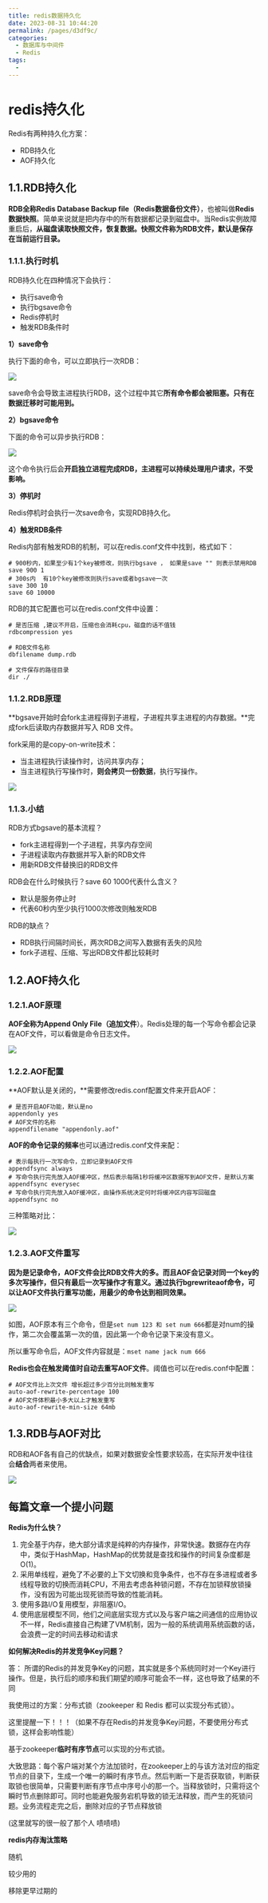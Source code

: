 ```yaml
---
title: redis数据持久化
date: 2023-08-31 10:44:20
permalink: /pages/d3df9c/
categories:
  - 数据库与中间件
  - Redis
tags:
  - 
---
```

# redis持久化

Redis有两种持久化方案：

- RDB持久化
- AOF持久化



## 1.1.RDB持久化

**RDB全称Redis Database Backup file（Redis数据备份文件）**，也被叫做**Redis数据快照**。简单来说就是把内存中的所有数据都记录到磁盘中。当Redis实例故障重启后，**从磁盘读取快照文件，恢复数据。快照文件称为RDB文件，默认是保存在当前运行目录。**

### 1.1.1.执行时机

RDB持久化在四种情况下会执行：

- 执行save命令
- 执行bgsave命令
- Redis停机时
- 触发RDB条件时



**1）save命令**

执行下面的命令，可以立即执行一次RDB：

<img src ='https://czynotebook.oss-cn-beijing.aliyuncs.com/redis80.png'>

save命令会导致主进程执行RDB，这个过程中其它**所有命令都会被阻塞。只有在数据迁移时可能用到。**



**2）bgsave命令**

下面的命令可以异步执行RDB：

<img src ='https://czynotebook.oss-cn-beijing.aliyuncs.com/redis81.png'>

这个命令执行后会**开启独立进程完成RDB，主进程可以持续处理用户请求，不受影响。**



**3）停机时**

Redis停机时会执行一次save命令，实现RDB持久化。



**4）触发RDB条件**

Redis内部有触发RDB的机制，可以在redis.conf文件中找到，格式如下：

```properties
# 900秒内，如果至少有1个key被修改，则执行bgsave ， 如果是save "" 则表示禁用RDB
save 900 1  
# 300s内  有10个key被修改则执行save或者bgsave一次
save 300 10     
save 60 10000 
```



RDB的其它配置也可以在redis.conf文件中设置：

```properties
# 是否压缩 ,建议不开启，压缩也会消耗cpu，磁盘的话不值钱
rdbcompression yes

# RDB文件名称
dbfilename dump.rdb  

# 文件保存的路径目录
dir ./ 
```



### 1.1.2.RDB原理

**bgsave开始时会fork主进程得到子进程，子进程共享主进程的内存数据。**完成fork后读取内存数据并写入 RDB 文件。

fork采用的是copy-on-write技术：

- 当主进程执行读操作时，访问共享内存；
- 当主进程执行写操作时，**则会拷贝一份数据**，执行写操作。

<img src ='https://czynotebook.oss-cn-beijing.aliyuncs.com/redis82.png'>





### 1.1.3.小结

RDB方式bgsave的基本流程？

- fork主进程得到一个子进程，共享内存空间
- 子进程读取内存数据并写入新的RDB文件
- 用新RDB文件替换旧的RDB文件

RDB会在什么时候执行？save 60 1000代表什么含义？

- 默认是服务停止时
- 代表60秒内至少执行1000次修改则触发RDB

RDB的缺点？

- RDB执行间隔时间长，两次RDB之间写入数据有丢失的风险
- fork子进程、压缩、写出RDB文件都比较耗时



## 1.2.AOF持久化



### 1.2.1.AOF原理

**AOF全称为Append Only File（追加文件**）。Redis处理的每一个写命令都会记录在AOF文件，可以看做是命令日志文件。

<img src ='https://czynotebook.oss-cn-beijing.aliyuncs.com/redis83.png'>



### 1.2.2.AOF配置

**AOF默认是关闭的，**需要修改redis.conf配置文件来开启AOF：

```properties
# 是否开启AOF功能，默认是no
appendonly yes
# AOF文件的名称
appendfilename "appendonly.aof"
```



**AOF的命令记录的频率**也可以通过redis.conf文件来配：

```properties
# 表示每执行一次写命令，立即记录到AOF文件
appendfsync always 
# 写命令执行完先放入AOF缓冲区，然后表示每隔1秒将缓冲区数据写到AOF文件，是默认方案
appendfsync everysec 
# 写命令执行完先放入AOF缓冲区，由操作系统决定何时将缓冲区内容写回磁盘
appendfsync no
```



三种策略对比：

<img src ='https://czynotebook.oss-cn-beijing.aliyuncs.com/redis84.png'>



### 1.2.3.AOF文件重写

**因为是记录命令，AOF文件会比RDB文件大的多。而且AOF会记录对同一个key的多次写操作，但只有最后一次写操作才有意义。**通过执行**bgrewriteaof命令，可以让AOF文件执行重写功能，用最少的命令达到相同效果。**

<img src ='https://czynotebook.oss-cn-beijing.aliyuncs.com/redis85.png'>

如图，AOF原本有三个命令，但是`set num 123 和 set num 666`都是对num的操作，第二次会覆盖第一次的值，因此第一个命令记录下来没有意义。

所以重写命令后，AOF文件内容就是：`mset name jack num 666`



**Redis也会在触发阈值时自动去重写AOF文件**。阈值也可以在redis.conf中配置：

```properties
# AOF文件比上次文件 增长超过多少百分比则触发重写
auto-aof-rewrite-percentage 100
# AOF文件体积最小多大以上才触发重写 
auto-aof-rewrite-min-size 64mb 
```



## 1.3.RDB与AOF对比

RDB和AOF各有自己的优缺点，如果对数据安全性要求较高，在实际开发中往往会**结合**两者来使用。

<img src ='https://czynotebook.oss-cn-beijing.aliyuncs.com/redis86.png'>





## 每篇文章一个提小问题

**Redis为什么快？** 

1. 完全基于内存，绝大部分请求是纯粹的内存操作，非常快速。数据存在内存中，类似于HashMap，HashMap的优势就是查找和操作的时间复杂度都是O(1)。
2. 采用单线程，避免了不必要的上下文切换和竞争条件，也不存在多进程或者多线程导致的切换而消耗CPU，不用去考虑各种锁问题，不存在加锁释放锁操作，没有因为可能出现死锁而导致的性能消耗。 
3. 使用多路I/O复用模型，非阻塞I/O。 
4. 使用底层模型不同，他们之间底层实现方式以及与客户端之间通信的应用协议不一样，Redis直接自己构建了VM机制，因为一般的系统调用系统函数的话，会浪费一定的时间去移动和请求





**如何解决Redis的并发竞争Key问题？** 

答： 所谓的Redis的并发竞争Key的问题，其实就是多个系统同时对一个Key进行操作。但是，执行后的顺序和我们期望的顺序可能会不一样，这也导致了结果的不同    

我使用过的方案：分布式锁（zookeeper 和 Redis 都可以实现分布式锁）。

这里提醒一下！！！（如果不存在Redis的并发竞争Key问题，不要使用分布式锁，这样会影响性能）

基于zookeeper**临时有序节点**可以实现的分布式锁。 

大致思路：每个客户端对某个方法加锁时，在zookeeper上的与该方法对应的指定节点的目录下，生成一个唯一的瞬时有序节点。然后判断一下是否获取锁，判断获取锁也很简单，只需要判断有序节点中序号小的那一个。当释放锁时，只需将这个瞬时节点删除即可。同时也能避免服务宕机导致的锁无法释放，而产生的死锁问题。业务流程走完之后，删除对应的子节点释放锁

(这里就写的很一般了那个人   啧啧啧)





**redis内存淘汰策略**

随机

较少用的

移除更早过期的



